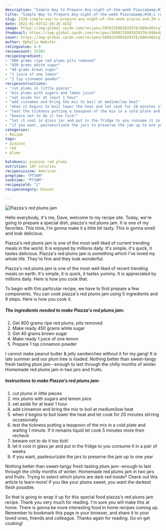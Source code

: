 ```yaml
---
description: "Simple Way to Prepare Any-night-of-the-week Piazza&amp;#39;s red plums jam"
title: "Simple Way to Prepare Any-night-of-the-week Piazza&amp;#39;s red plums jam"
slug: 2228-simple-way-to-prepare-any-night-of-the-week-piazza-and-39-s-red-plums-jam
date: 2022-01-03T12:19:26.415Z
image: https://img-global.cpcdn.com/recipes/5050235801829376/680x482cq70/piazzas-red-plums-jam-recipe-main-photo.jpg
thumbnail: https://img-global.cpcdn.com/recipes/5050235801829376/680x482cq70/piazzas-red-plums-jam-recipe-main-photo.jpg
cover: https://img-global.cpcdn.com/recipes/5050235801829376/680x482cq70/piazzas-red-plums-jam-recipe-main-photo.jpg
author: Ophelia Webster
ratingvalue: 4.9
reviewcount: 25302
recipeingredient:
- "800 grams ripe red plums pits removed"
- "450 grams white sugar"
- "40 grams brown sugar"
- "1 juice of one lemon"
- "1 tsp cinnamon powder"
recipeinstructions:
- "cut plums in little pieces"
- "mix plums with sugars and lemon juice"
- "set aside for at least 1 hour"
- "add cinnamon and bring the mix to boil at medium/low heat"
- "when it begins to boil lower the heat and let cook for 20 minutes stirring occasionally"
- "test the tickness putting a teaspoon of the mix in a cold plate and waiting 1 minute. If it remains liquid let cook 5 minutes more then recheck"
- "beware not to do it too tick!"
- "let it cool in glass jar and put in the fridge to you consume it in a pair of weeks"
- "if you want, pasteourizate the jars to preserve the jam up to one year"
categories:
- Recipe
tags:
- piazzas
- red
- plums

katakunci: piazzas red plums 
nutrition: 107 calories
recipecuisine: American
preptime: "PT34M"
cooktime: "PT30M"
recipeyield: "2"
recipecategory: Dinner

---
```



![Piazza&#39;s red plums jam](https://img-global.cpcdn.com/recipes/5050235801829376/680x482cq70/piazzas-red-plums-jam-recipe-main-photo.jpg)

Hello everybody, it's me, Dave, welcome to my recipe site. Today, we're going to prepare a special dish, piazza&#39;s red plums jam. It is one of my favorites. This time, I'm gonna make it a little bit tasty. This is gonna smell and look delicious.

Piazza&#39;s red plums jam is one of the most well liked of current trending meals in the world. It is enjoyed by millions daily. It's simple, it's quick, it tastes delicious. Piazza&#39;s red plums jam is something which I've loved my whole life. They're fine and they look wonderful.

Piazza&#39;s red plums jam is one of the most well liked of recent trending meals on earth. It&#39;s simple, it is quick, it tastes yummy. It is appreciated by millions daily. Here is how you cook that.


To begin with this particular recipe, we have to first prepare a few components. You can cook piazza&#39;s red plums jam using 5 ingredients and 9 steps. Here is how you cook it.

<!--inarticleads1-->

##### The ingredients needed to make Piazza&#39;s red plums jam:

1. Get 800 grams ripe red plums, pits removed
1. Make ready 450 grams white sugar
1. Get 40 grams brown sugar
1. Make ready 1 juice of one lemon
1. Prepare 1 tsp cinnamon powder


I cannot make peanut butter &amp; jelly sandwiches without it for my gang! It is late summer and our plum tree is loaded. Nothing better than sweet-tangy fresh tasting plum jam--enough to last through the chilly months of winter. Homemade red plums jam in two jars and fruits. 

<!--inarticleads2-->

##### Instructions to make Piazza&#39;s red plums jam:

1. cut plums in little pieces
1. mix plums with sugars and lemon juice
1. set aside for at least 1 hour
1. add cinnamon and bring the mix to boil at medium/low heat
1. when it begins to boil lower the heat and let cook for 20 minutes stirring occasionally
1. test the tickness putting a teaspoon of the mix in a cold plate and waiting 1 minute. If it remains liquid let cook 5 minutes more then recheck
1. beware not to do it too tick!
1. let it cool in glass jar and put in the fridge to you consume it in a pair of weeks
1. if you want, pasteourizate the jars to preserve the jam up to one year


Nothing better than sweet-tangy fresh tasting plum jam--enough to last through the chilly months of winter. Homemade red plums jam in two jars and fruits. Trying to select which plums are dark red inside? Check out this article to learn more! If you like your plums sweet, you want the darkest flesh possible. 

So that is going to wrap it up for this special food piazza&#39;s red plums jam recipe. Thank you very much for reading. I'm sure you will make this at home. There is gonna be more interesting food in home recipes coming up. Remember to bookmark this page in your browser, and share it to your loved ones, friends and colleague. Thanks again for reading. Go on get cooking!
